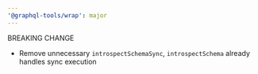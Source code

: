 ```yaml
---
'@graphql-tools/wrap': major
---
```


BREAKING CHANGE
- Remove unnecessary `introspectSchemaSync`, `introspectSchema` already handles sync execution
